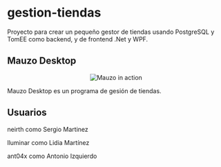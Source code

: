 # gestion-tiendas
Proyecto para crear un pequeño gestor de tiendas usando PostgreSQL y TomEE como backend, y de frontend .Net y WPF.

## Mauzo Desktop
<p align="center">
  <img alt="Mauzo in action" src="https://raw.githubusercontent.com/Neirth/gestion-tiendas/develop/design/mauzoInAction.png?raw=true">
</p>
Mauzo Desktop es un programa de gesión de tiendas.

## Usuarios
neirth como Sergio Martinez

lluminar como Lidia Martínez

ant04x como Antonio Izquierdo
